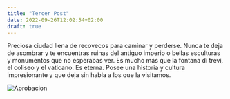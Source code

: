```yaml
---
title: "Tercer Post"
date: 2022-09-26T12:02:54+02:00
draft: true
---
```


Preciosa ciudad llena de recovecos para caminar y perderse. Nunca te deja de asombrar y te encuentras ruinas del antiguo imperio o bellas esculturas y monumentos que no esperabas ver. Es mucho más que la fontana di trevi, el coliseo y el vaticano. Es eterna. Posee una historia y cultura impresionante y que deja sin habla a los que la visitamos.

![Aprobacion](https://media.istockphoto.com/photos/a-gentleman-showing-his-thumbthumps-up-showinglike-symbol-picture-id1295048013?k=20&m=1295048013&s=612x612&w=0&h=2RKQKCwVzrjbkxREUFrEuVQbxIEjHGARxoL7YiMJRwQ=)